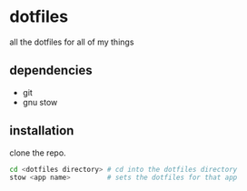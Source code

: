 # dotfiles

all the dotfiles for all of my things

## dependencies

* git
* gnu stow

## installation
clone the repo.

```sh
cd <dotfiles directory> # cd into the dotfiles directory
stow <app name>         # sets the dotfiles for that app
```
